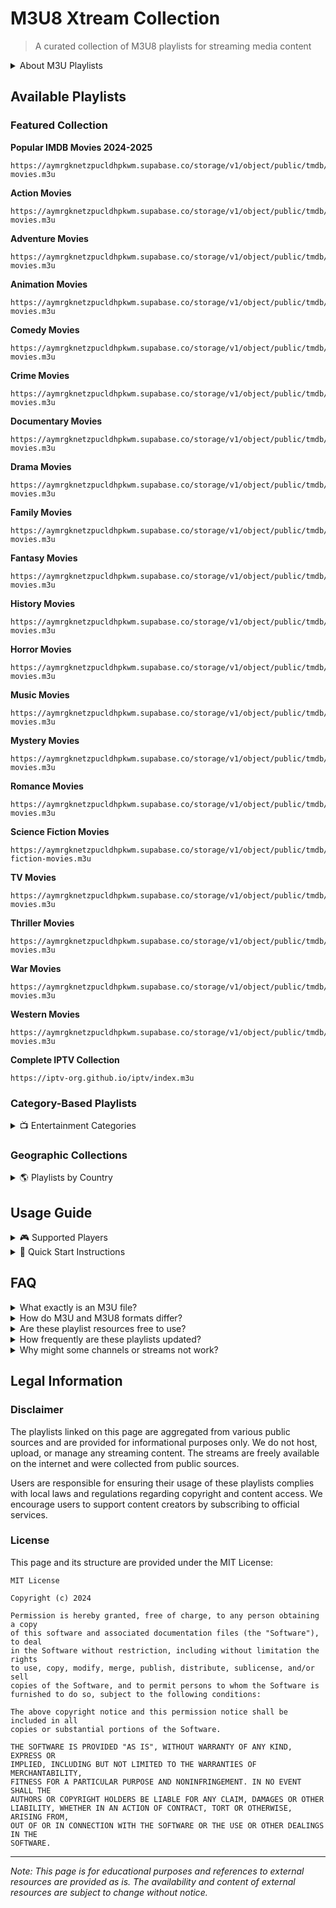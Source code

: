 # M3U8 Xtream Collection

> A curated collection of M3U8 playlists for streaming media content

<details>
<summary>About M3U Playlists</summary>
M3U (Moving Picture Experts Group Audio Layer 3 Uniform Resource Locator) is a file format originally designed for audio playlists that has evolved to become widely used for video streaming, particularly in IPTV services. 

M3U files are simple text documents containing URLs to media resources, allowing various players to access streaming content from different sources. M3U8 is the UTF-8 encoded version of this format, offering enhanced support for international characters and additional features required by HTTP Live Streaming (HLS).
</details>
  
## Available Playlists

### Featured Collection

**Popular IMDB Movies 2024-2025**
```
https://aymrgknetzpucldhpkwm.supabase.co/storage/v1/object/public/tmdb/top-movies.m3u
```

**Action Movies**
```
https://aymrgknetzpucldhpkwm.supabase.co/storage/v1/object/public/tmdb/action-movies.m3u
```

**Adventure Movies**
```
https://aymrgknetzpucldhpkwm.supabase.co/storage/v1/object/public/tmdb/adventure-movies.m3u
```

**Animation Movies**
```
https://aymrgknetzpucldhpkwm.supabase.co/storage/v1/object/public/tmdb/animation-movies.m3u
```

**Comedy Movies**
```
https://aymrgknetzpucldhpkwm.supabase.co/storage/v1/object/public/tmdb/comedy-movies.m3u
```

**Crime Movies**
```
https://aymrgknetzpucldhpkwm.supabase.co/storage/v1/object/public/tmdb/crime-movies.m3u
```

**Documentary Movies**
```
https://aymrgknetzpucldhpkwm.supabase.co/storage/v1/object/public/tmdb/documentary-movies.m3u
```

**Drama Movies**
```
https://aymrgknetzpucldhpkwm.supabase.co/storage/v1/object/public/tmdb/drama-movies.m3u
```

**Family Movies**
```
https://aymrgknetzpucldhpkwm.supabase.co/storage/v1/object/public/tmdb/family-movies.m3u
```

**Fantasy Movies**
```
https://aymrgknetzpucldhpkwm.supabase.co/storage/v1/object/public/tmdb/fantasy-movies.m3u
```

**History Movies**
```
https://aymrgknetzpucldhpkwm.supabase.co/storage/v1/object/public/tmdb/history-movies.m3u
```

**Horror Movies**
```
https://aymrgknetzpucldhpkwm.supabase.co/storage/v1/object/public/tmdb/horror-movies.m3u
```

**Music Movies**
```
https://aymrgknetzpucldhpkwm.supabase.co/storage/v1/object/public/tmdb/music-movies.m3u
```

**Mystery Movies**
```
https://aymrgknetzpucldhpkwm.supabase.co/storage/v1/object/public/tmdb/mystery-movies.m3u
```

**Romance Movies**
```
https://aymrgknetzpucldhpkwm.supabase.co/storage/v1/object/public/tmdb/romance-movies.m3u
```

**Science Fiction Movies**
```
https://aymrgknetzpucldhpkwm.supabase.co/storage/v1/object/public/tmdb/science-fiction-movies.m3u
```

**TV Movies**
```
https://aymrgknetzpucldhpkwm.supabase.co/storage/v1/object/public/tmdb/tv-movies.m3u
```

**Thriller Movies**
```
https://aymrgknetzpucldhpkwm.supabase.co/storage/v1/object/public/tmdb/thriller-movies.m3u
```

**War Movies**
```
https://aymrgknetzpucldhpkwm.supabase.co/storage/v1/object/public/tmdb/war-movies.m3u
```

**Western Movies**
```
https://aymrgknetzpucldhpkwm.supabase.co/storage/v1/object/public/tmdb/western-movies.m3u
```

**Complete IPTV Collection**
```
https://iptv-org.github.io/iptv/index.m3u
```

### Category-Based Playlists

<details>
<summary>📺 Entertainment Categories</summary>

**Entertainment**
```
https://iptv-org.github.io/iptv/categories/entertainment.m3u
```

**Movies**
```
https://iptv-org.github.io/iptv/categories/movies.m3u
```

**News**
```
https://iptv-org.github.io/iptv/categories/news.m3u
```

**Sports**
```
https://iptv-org.github.io/iptv/categories/sports.m3u
```

**Documentary**
```
https://iptv-org.github.io/iptv/categories/documentary.m3u
```

**Music**
```
https://iptv-org.github.io/iptv/categories/music.m3u
```

</details>

### Geographic Collections

<details>
<summary>🌎 Playlists by Country</summary>

**United States**
```
https://iptv-org.github.io/iptv/countries/us.m3u
```

**United Kingdom**
```
https://iptv-org.github.io/iptv/countries/uk.m3u
```

**Canada**
```
https://iptv-org.github.io/iptv/countries/ca.m3u
```

**Australia**
```
https://iptv-org.github.io/iptv/countries/au.m3u
```

**Vietnam**
```
https://iptv-org.github.io/iptv/countries/vn.m3u
```

</details>

## Usage Guide

<details>
<summary>🎮 Supported Players</summary>

M3U playlists work with numerous media player applications:

- **Desktop Apps**
  - VLC Media Player: Media > Open Network Stream > Paste URL
  - Kodi: Install PVR IPTV Simple Client add-on > Configure with M3U URL

- **Mobile Applications**
  - Xtify (iOS)
  - GSE IPTV (iOS/Android)
  - IPTV Smarters (iOS/Android)
  - TiviMate (Android)

- **Other Devices**
  - Smart TVs: Use built-in IPTV apps
  - Set-top boxes: Configure with IPTV player apps

</details>

<details>
<summary>📝 Quick Start Instructions</summary>

1. Select and copy a playlist URL from the collections above
2. Open your preferred media player
3. Locate the "add playlist" or "open network stream" option
4. Paste the URL and save/confirm
5. Browse through the available content and start streaming

</details>

## FAQ

<details>
<summary>What exactly is an M3U file?</summary>

An M3U file is a plain text file that contains a list of media file locations. Originally named for "MP3 URL," these files now commonly contain links to video streams as well as audio files.
</details>

<details>
<summary>How do M3U and M3U8 formats differ?</summary>

M3U8 is essentially an M3U file encoded with UTF-8, which allows for better handling of international characters and special symbols. M3U8 is the standard format used in HTTP Live Streaming (HLS).
</details>

<details>
<summary>Are these playlist resources free to use?</summary>

The playlists linked on this page are publicly available resources. However, be aware that the content they link to may be subject to regional restrictions or copyright limitations in your jurisdiction.
</details>

<details>
<summary>How frequently are these playlists updated?</summary>

The playlists maintained by iptv-org are updated regularly, often on a daily basis. The Popular Movies playlist receives periodic updates to include new releases.
</details>

<details>
<summary>Why might some channels or streams not work?</summary>

Streams can become unavailable for several reasons, including:
- Geographical restrictions
- Channel source changes
- Server maintenance
- Content removal due to copyright claims
</details>

## Legal Information

### Disclaimer

The playlists linked on this page are aggregated from various public sources and are provided for informational purposes only. We do not host, upload, or manage any streaming content. The streams are freely available on the internet and were collected from public sources.

Users are responsible for ensuring their usage of these playlists complies with local laws and regulations regarding copyright and content access. We encourage users to support content creators by subscribing to official services.

### License

This page and its structure are provided under the MIT License:

```
MIT License

Copyright (c) 2024

Permission is hereby granted, free of charge, to any person obtaining a copy
of this software and associated documentation files (the "Software"), to deal
in the Software without restriction, including without limitation the rights
to use, copy, modify, merge, publish, distribute, sublicense, and/or sell
copies of the Software, and to permit persons to whom the Software is
furnished to do so, subject to the following conditions:

The above copyright notice and this permission notice shall be included in all
copies or substantial portions of the Software.

THE SOFTWARE IS PROVIDED "AS IS", WITHOUT WARRANTY OF ANY KIND, EXPRESS OR
IMPLIED, INCLUDING BUT NOT LIMITED TO THE WARRANTIES OF MERCHANTABILITY,
FITNESS FOR A PARTICULAR PURPOSE AND NONINFRINGEMENT. IN NO EVENT SHALL THE
AUTHORS OR COPYRIGHT HOLDERS BE LIABLE FOR ANY CLAIM, DAMAGES OR OTHER
LIABILITY, WHETHER IN AN ACTION OF CONTRACT, TORT OR OTHERWISE, ARISING FROM,
OUT OF OR IN CONNECTION WITH THE SOFTWARE OR THE USE OR OTHER DEALINGS IN THE
SOFTWARE.
```

---

*Note: This page is for educational purposes and references to external resources are provided as is. The availability and content of external resources are subject to change without notice.* 

